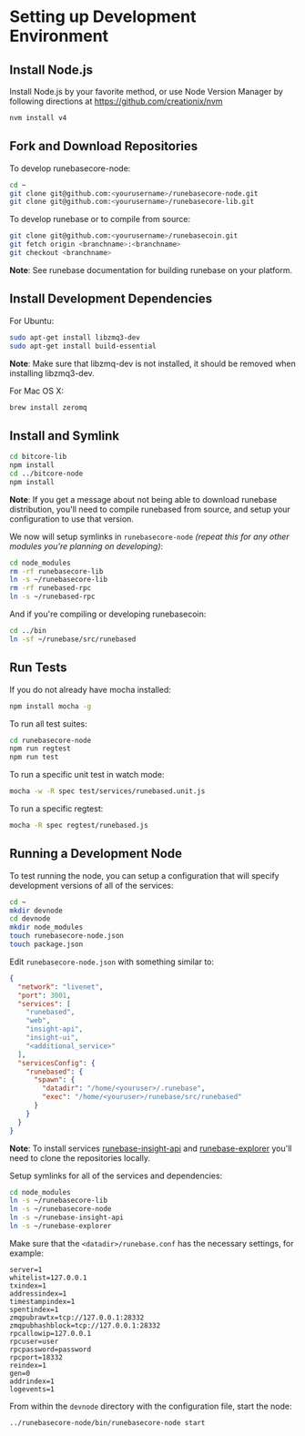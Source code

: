 # Setting up Development Environment

## Install Node.js

Install Node.js by your favorite method, or use Node Version Manager by following directions at https://github.com/creationix/nvm

```bash
nvm install v4
```

## Fork and Download Repositories

To develop runebasecore-node:

```bash
cd ~
git clone git@github.com:<yourusername>/runebasecore-node.git
git clone git@github.com:<yourusername>/runebasecore-lib.git
```

To develop runebase or to compile from source:

```bash
git clone git@github.com:<yourusername>/runebasecoin.git
git fetch origin <branchname>:<branchname>
git checkout <branchname>
```
**Note**: See runebase documentation for building runebase on your platform.


## Install Development Dependencies

For Ubuntu:
```bash
sudo apt-get install libzmq3-dev
sudo apt-get install build-essential
```
**Note**: Make sure that libzmq-dev is not installed, it should be removed when installing libzmq3-dev.


For Mac OS X:
```bash
brew install zeromq
```

## Install and Symlink

```bash
cd bitcore-lib
npm install
cd ../bitcore-node
npm install
```
**Note**: If you get a message about not being able to download runebase distribution, you'll need to compile runebased from source, and setup your configuration to use that version.


We now will setup symlinks in `runebasecore-node` *(repeat this for any other modules you're planning on developing)*:
```bash
cd node_modules
rm -rf runebasecore-lib
ln -s ~/runebasecore-lib
rm -rf runebased-rpc
ln -s ~/runebased-rpc
```

And if you're compiling or developing runebasecoin:
```bash
cd ../bin
ln -sf ~/runebase/src/runebased
```

## Run Tests

If you do not already have mocha installed:
```bash
npm install mocha -g
```

To run all test suites:
```bash
cd runebasecore-node
npm run regtest
npm run test
```

To run a specific unit test in watch mode:
```bash
mocha -w -R spec test/services/runebased.unit.js
```

To run a specific regtest:
```bash
mocha -R spec regtest/runebased.js
```

## Running a Development Node

To test running the node, you can setup a configuration that will specify development versions of all of the services:

```bash
cd ~
mkdir devnode
cd devnode
mkdir node_modules
touch runebasecore-node.json
touch package.json
```

Edit `runebasecore-node.json` with something similar to:
```json
{
  "network": "livenet",
  "port": 3001,
  "services": [
    "runebased",
    "web",
    "insight-api",
    "insight-ui",
    "<additional_service>"
  ],
  "servicesConfig": {
    "runebased": {
      "spawn": {
        "datadir": "/home/<youruser>/.runebase",
        "exec": "/home/<youruser>/runebase/src/runebased"
      }
    }
  }
}
```

**Note**: To install services [runebase-insight-api](https://github.com/runebase/insight-api) and [runebase-explorer](https://github.com/runebase/runebase-explorer) you'll need to clone the repositories locally.

Setup symlinks for all of the services and dependencies:

```bash
cd node_modules
ln -s ~/runebasecore-lib
ln -s ~/runebasecore-node
ln -s ~/runebase-insight-api
ln -s ~/runebase-explorer
```

Make sure that the `<datadir>/runebase.conf` has the necessary settings, for example:
```
server=1
whitelist=127.0.0.1
txindex=1
addressindex=1
timestampindex=1
spentindex=1
zmqpubrawtx=tcp://127.0.0.1:28332
zmqpubhashblock=tcp://127.0.0.1:28332
rpcallowip=127.0.0.1
rpcuser=user
rpcpassword=password
rpcport=18332
reindex=1
gen=0
addrindex=1
logevents=1
```

From within the `devnode` directory with the configuration file, start the node:
```bash
../runebasecore-node/bin/runebasecore-node start
```